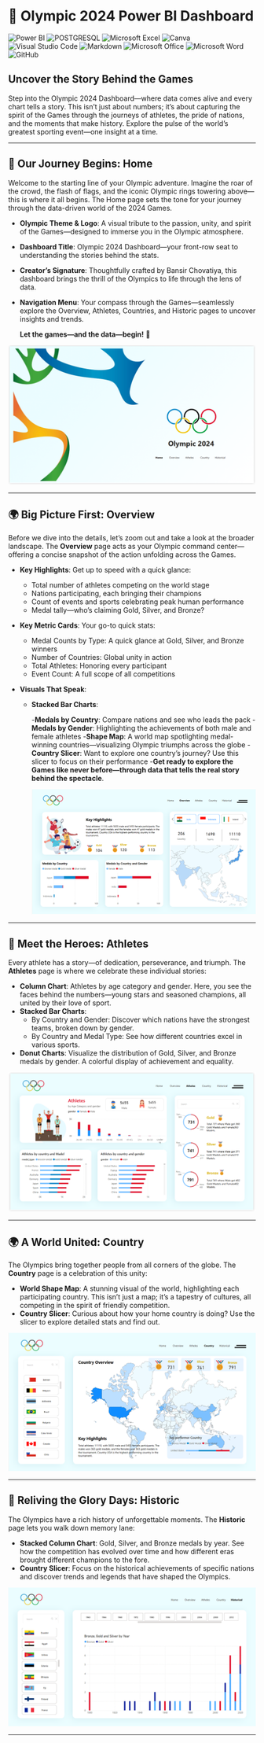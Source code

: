 # 🏅 Olympic 2024 Power BI Dashboard

![Power BI](https://img.shields.io/badge/power_bi-F2C811?style=for-the-badge&logo=powerbi&logoColor=black)
![POSTGRESQL](https://img.shields.io/badge/PostgreSQL-4169E1.svg?style=for-the-badge&logo=PostgreSQL&logoColor=white)
![Microsoft Excel](https://img.shields.io/badge/Microsoft_Excel-217346?style=for-the-badge&logo=microsoft-excel&logoColor=white)
![Canva](https://img.shields.io/badge/Canva-%2300C4CC.svg?style=for-the-badge&logo=Canva&logoColor=white)
![Visual Studio Code](https://img.shields.io/badge/Visual%20Studio%20Code-0078d7.svg?style=for-the-badge&logo=visual-studio-code&logoColor=white)
![Markdown](https://img.shields.io/badge/markdown-%23000000.svg?style=for-the-badge&logo=markdown&logoColor=white)
![Microsoft Office](https://img.shields.io/badge/Microsoft_Office-D83B01?style=for-the-badge&logo=microsoft-office&logoColor=white)
![Microsoft Word](https://img.shields.io/badge/Microsoft_Word-2B579A?style=for-the-badge&logo=microsoft-word&logoColor=white)
![GitHub](https://img.shields.io/badge/github-%23121011.svg?style=for-the-badge&logo=github&logoColor=white)

## Uncover the Story Behind the Games

Step into the Olympic 2024 Dashboard—where data comes alive and every chart tells a story. This isn’t just about numbers; it’s about capturing the spirit of the Games through the journeys of athletes, the pride of nations, and the moments that make history. Explore the pulse of the world’s greatest sporting event—one insight at a time.

---

## 📜 Our Journey Begins: Home

Welcome to the starting line of your Olympic adventure. Imagine the roar of the crowd, the flash of flags, and the iconic Olympic rings towering above—this is where it all begins. The Home page sets the tone for your journey through the data-driven world of the 2024 Games.

- **Olympic Theme & Logo**: A visual tribute to the passion, unity, and spirit of the Games—designed to immerse you in the Olympic atmosphere.

- **Dashboard Title**: Olympic 2024 Dashboard—your front-row seat to understanding the stories behind the stats.

- **Creator’s Signature**: Thoughtfully crafted by Bansir Chovatiya, this dashboard brings the thrill of the Olympics to life through the lens of data.

- **Navigation Menu**: Your compass through the Games—seamlessly explore the Overview, Athletes, Countries, and Historic pages to uncover insights and trends.

  **Let the games—and the data—begin!** 🏅
  
![Home Page](Screenshots/Homepage.png)

---

## 🌍 Big Picture First: Overview

Before we dive into the details, let’s zoom out and take a look at the broader landscape. The **Overview** page acts as your Olympic command center—offering a concise snapshot of the action unfolding across the Games.

- **Key Highlights**: Get up to speed with a quick glance:
  - Total number of athletes competing on the world stage
  - Nations participating, each bringing their champions
  - Count of events and sports celebrating peak human performance
  - Medal tally—who’s claiming Gold, Silver, and Bronze?

- **Key Metric Cards**: Your go-to quick stats:

  - Medal Counts by Type: A quick glance at Gold, Silver, and Bronze winners
  - Number of Countries: Global unity in action
  - Total Athletes: Honoring every participant
  - Event Count: A full scope of all competitions

- **Visuals That Speak**:
  - **Stacked Bar Charts**:

    -**Medals by Country**: Compare nations and see who leads the pack
    -**Medals by Gender**: Highlighting the achievements of both male and female athletes
    -**Shape Map**: A world map spotlighting medal-winning countries—visualizing Olympic triumphs across the globe
    -**Country Slicer**: Want to explore one country’s journey? Use this slicer to focus on their performance
 -**Get ready to explore the Games like never before—through data that tells the real story behind the spectacle**.

    ![Overview Page](Screenshots/keyHighlight.png)

 ---

 ## 🏃 Meet the Heroes: Athletes

Every athlete has a story—of dedication, perseverance, and triumph. The **Athletes** page is where we celebrate these individual stories:

- **Column Chart**: Athletes by age category and gender. Here, you see the faces behind the numbers—young stars and seasoned champions, all united by their love of sport.
- **Stacked Bar Charts**:
  - By Country and Gender: Discover which nations have the strongest teams, broken down by gender.
  - By Country and Medal Type: See how different countries excel in various sports.
- **Donut Charts**: Visualize the distribution of Gold, Silver, and Bronze medals by gender. A colorful display of achievement and equality.

![Athletes Page](Screenshots/Athletes.png)

---

## 🌍 A World United: Country

The Olympics bring together people from all corners of the globe. The **Country** page is a celebration of this unity:

- **World Shape Map**: A stunning visual of the world, highlighting each participating country. This isn’t just a map; it’s a tapestry of cultures, all competing in the spirit of friendly competition.
- **Country Slicer**: Curious about how your home country is doing? Use the slicer to explore detailed stats and find out.

![Country Page](Screenshots/countryOverview.png)

---

## 📅 Reliving the Glory Days: Historic

The Olympics have a rich history of unforgettable moments. The **Historic** page lets you walk down memory lane:

- **Stacked Column Chart**: Gold, Silver, and Bronze medals by year. See how the competition has evolved over time and how different eras brought different champions to the fore.
- **Country Slicer**: Focus on the historical achievements of specific nations and discover trends and legends that have shaped the Olympics.

![Historic Page](Screenshots/HistoricalRanking.png)

---
